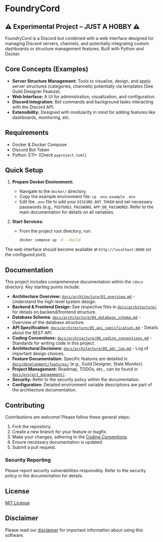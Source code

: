 # FoundryCord
## ⚠️ Experimental Project – JUST A HOBBY ⚠️

FoundryCord is a Discord bot combined with a web interface designed for managing Discord servers, channels, and potentially integrating custom dashboards or structure management features. Built with Python and Docker.

## Core Concepts (Examples)

- **Server Structure Management:** Tools to visualize, design, and apply server structures (categories, channels) potentially via templates (See Guild Designer Feature).
- **Web Interface:** A UI for administration, visualization, and configuration.
- **Discord Integration:** Bot commands and background tasks interacting with the Discord API.
- **Extensibility:** Designed with modularity in mind for adding features like dashboards, monitoring, etc.

## Requirements

- Docker & Docker Compose
- Discord Bot Token
- Python 3.11+ (Check `pyproject.toml`)

## Quick Setup

1.  **Prepare Docker Environment:**
    *   Navigate to the `docker/` directory.
    *   Copy the example environment file: `cp .env.example .env`
    *   Edit the `.env` file to add your `DISCORD_BOT_TOKEN` and set necessary passwords (e.g., `POSTGRES_PASSWORD`, `APP_DB_PASSWORD`). Refer to the main documentation for details on all variables.

2.  **Start Services:**
    *   From the project root directory, run:
        ```bash
        docker compose up -d --build
        ```

The web interface should become available at `http://localhost:8000` (or the configured port).

## Documentation

This project includes comprehensive documentation within the `/docs` directory. Key starting points include:

*   **Architecture Overview:** [`docs/architecture/01_overview.md`](docs/architecture/01_overview.md) - Understand the high-level system design.
*   **Backend & Frontend Design:** See respective files in [`docs/architecture/`](docs/architecture/) for details on backend/frontend structure.
*   **Database Schema:** [`docs/architecture/04_database_schema.md`](docs/architecture/04_database_schema.md) - Overview of the database structure.
*   **API Specification:** [`docs/architecture/05_api_specification.md`](docs/architecture/05_api_specification.md) - Details about the REST API.
*   **Coding Conventions:** [`docs/architecture/08_coding_conventions.md`](docs/architecture/08_coding_conventions.md) - Standards for writing code in this project.
*   **Architectural Decisions:** [`docs/architecture/09_adr_log.md`](docs/architecture/09_adr_log.md) - Log of important design choices.
*   **Feature Documentation:** Specific features are detailed in [`docs/development/features/`](docs/development/features/) (e.g., Guild Designer, State Monitor).
*   **Project Management:** Roadmap, TODOs, etc., can be found in [`docs/project_management/`](docs/project_management/).
*   **Security:** Refer to the security policy within the documentation.
*   **Configuration:** Detailed environment variable descriptions are part of the architecture documentation.

## Contributing

Contributions are welcome! Please follow these general steps:

1.  Fork the repository.
2.  Create a new branch for your feature or bugfix.
3.  Make your changes, adhering to the [Coding Conventions](docs/architecture/08_coding_conventions.md).
4.  Ensure necessary documentation is updated.
5.  Submit a pull request.

### Security Reporting

Please report security vulnerabilities responsibly. Refer to the security policy in the documentation for details.

## License

[MIT License](LICENSE)

## Disclaimer

Please read our [disclaimer](DISCLAIMER.md) for important information about using this software.
